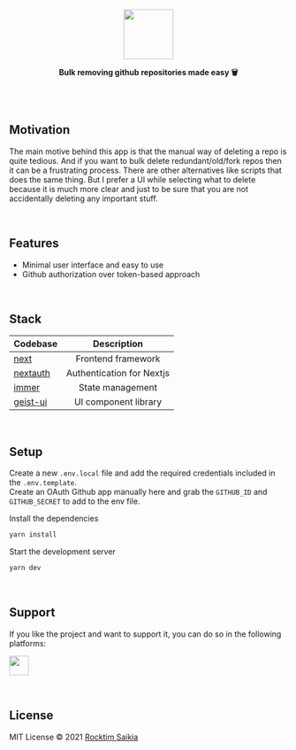 <br/>
<a href="https://binhub.com">
  <p align="center">
      <img height=90 src="https://user-images.githubusercontent.com/33410545/118024876-d1140980-b37c-11eb-8fe4-481144756b0f.png">
    </p>
</a>
<p align="center"><strong>Bulk removing github repositories made easy 🗑️</strong></p>

<br/>


<br/>

## Motivation

The main motive behind this app is that the manual way of deleting a repo is quite tedious. And if you want to bulk delete redundant/old/fork repos then it can be a frustrating process. There are other alternatives like scripts that does the same thing. But I prefer a UI while selecting what to delete because it is much more clear and just to be sure that you are not accidentally deleting any important stuff.

<br/>

## Features

- Minimal user interface and easy to use
- Github authorization over token-based approach

<br/>

## Stack

| Codebase                                  |           Description            |
| :---------------------------------------- | :------------------------------: |
| [next](https://nextjs.org/)               |        Frontend framework        |
| [nextauth](https://next-auth.js.org/)     |    Authentication for Nextjs     |
| [immer](https://immerjs.github.io/immer/) |         State management         |
| [geist-ui](https://react.geist-ui.dev/)   | UI component library             |

<br/>

## Setup

Create a new `.env.local` file and add the required credentials included in the `.env.template`. \
Create an OAuth Github app manually here and grab the `GITHUB_ID` and `GITHUB_SECRET` to add to the env file.

Install the dependencies

```bash
yarn install
```

Start the development server

```bash
yarn dev
```

<br/>

## Support

If you like the project and want to support it, you can do so in the following platforms: <br/>

<a href="https://www.buymeacoffee.com/rocktimcodes"><img src="https://www.buymeacoffee.com/assets/img/guidelines/download-assets-sm-1.svg" height="35px"/></a>

<br/>

## License

MIT License © 2021 [Rocktim Saikia](https://github.com/rocktimsaikia)
